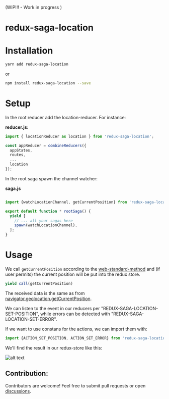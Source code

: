 (WIP!!! - Work in progress )

# redux-saga-location

# Installation

```bash
yarn add redux-saga-location
```
or
```bash
npm install redux-saga-location --save
```

# Setup

In the root reducer add the location-reducer. For instance:

**reducer.js:**

```javascript
import { locationReducer as location } from 'redux-saga-location';

const appReducer = combineReducers({
  appStates,
  routes,
  ...
  location
});
```

In the root saga spawn the channel watcher:

**saga.js**

```javascript

import {watchLocationChannel, getCurrentPosition} from 'redux-saga-location';

export default function * rootSaga() {
  yield [
    // ... all your sagas here
    spawn(watchLocationChannel),
  ];
}
```

# Usage

We call `getCurrentPosition` according to the [web-standard-method](https://developer.mozilla.org/en-US/docs/Web/API/Geolocation/getCurrentPosition) and (if user permits) the current position will be put into the redux store.

```javascript
yield call(getCurrentPosition)
```

The received data is the same as from [navigator.geolocation.getCurrentPosition](https://developer.mozilla.org/en-US/docs/Web/API/Geolocation/getCurrentPosition).

We can listen to the event in our reducers per "REDUX-SAGA-LOCATION-SET-POSITION", while errors can be detected with "REDUX-SAGA-LOCATION-SET-ERROR".

If we want to use constans for the actions, we can import them with:

```javascript
import {ACTION_SET_POSITION, ACTION_SET_ERROR} from 'redux-saga-location/actions';
```

We'll find the result in our redux-store like this:



![alt text](https://github.com/itinance/redux-saga-location/blob/master/instructions/redux-saga-location.png?raw=true)

## Contribution:

Contributors are welcome! Feel free to submit pull requests or open [discussions](https://github.com/itinance/redux-saga-rn-alert/issues).
